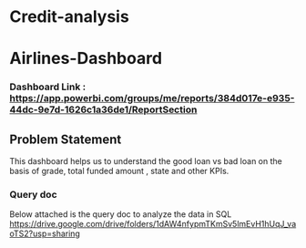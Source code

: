 # Credit-analysis
# Airlines-Dashboard

### Dashboard Link : https://app.powerbi.com/groups/me/reports/384d017e-e935-44dc-9e7d-1626c1a36de1/ReportSection

## Problem Statement

This dashboard helps us to understand the good loan vs bad loan on the basis of grade, total funded amount , state and other KPIs.

### Query doc
Below attached is the query doc to analyze the data in SQL
https://drive.google.com/drive/folders/1dAW4nfypmTKmSv5lmEvH1hUqJ_vaoTS2?usp=sharing
